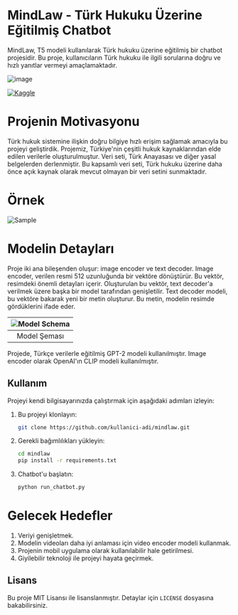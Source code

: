 # MindLaw - Türk Hukuku Üzerine Eğitilmiş Chatbot

MindLaw, T5 modeli kullanılarak Türk hukuku üzerine eğitilmiş bir chatbot projesidir. Bu proje, kullanıcıların Türk hukuku ile ilgili sorularına doğru ve hızlı yanıtlar vermeyi amaçlamaktadır.

![image](https://user-images.githubusercontent.com/your-image.png)

[![Kaggle](http://img.shields.io/static/v1?logo=kaggle&style=plastic&color=blue&label=kaggle&labelColor=grey&message=notebooks)](https://www.kaggle.com/code/your-kaggle)

# Projenin Motivasyonu

Türk hukuk sistemine ilişkin doğru bilgiye hızlı erişim sağlamak amacıyla bu projeyi geliştirdik. Projemiz, Türkiye'nin çeşitli hukuk kaynaklarından elde edilen verilerle oluşturulmuştur. Veri seti, Türk Anayasası ve diğer yasal belgelerden derlenmiştir. Bu kapsamlı veri seti, Türk hukuku üzerine daha önce açık kaynak olarak mevcut olmayan bir veri setini sunmaktadır.

# Örnek

![Sample](https://user-images.githubusercontent.com/your-sample.png)

# Modelin Detayları

Proje iki ana bileşenden oluşur: image encoder ve text decoder. Image encoder, verilen resmi 512 uzunluğunda bir vektöre dönüştürür. Bu vektör, resimdeki önemli detayları içerir. Oluşturulan bu vektör, text decoder'a verilmek üzere başka bir model tarafından genişletilir. Text decoder modeli, bu vektöre bakarak yeni bir metin oluşturur. Bu metin, modelin resimde gördüklerini ifade eder.

| ![Model Schema](https://user-images.githubusercontent.com/your-model-schema.png) |
|:--:|
| Model Şeması |

Projede, Türkçe verilerle eğitilmiş GPT-2 modeli kullanılmıştır. Image encoder olarak OpenAI'ın CLIP modeli kullanılmıştır.

## Kullanım

Projeyi kendi bilgisayarınızda çalıştırmak için aşağıdaki adımları izleyin:

1. Bu projeyi klonlayın:
   ```sh
   git clone https://github.com/kullanici-adi/mindlaw.git
   ```

2. Gerekli bağımlılıkları yükleyin:
   ```sh
   cd mindlaw
   pip install -r requirements.txt
   ```

3. Chatbot'u başlatın:
   ```sh
   python run_chatbot.py
   ```

# Gelecek Hedefler

1. Veriyi genişletmek.
2. Modelin videoları daha iyi anlaması için video encoder modeli kullanmak.
3. Projenin mobil uygulama olarak kullanılabilir hale getirilmesi.
4. Giyilebilir teknoloji ile projeyi hayata geçirmek.

## Lisans

Bu proje MIT Lisansı ile lisanslanmıştır. Detaylar için `LICENSE` dosyasına bakabilirsiniz.
